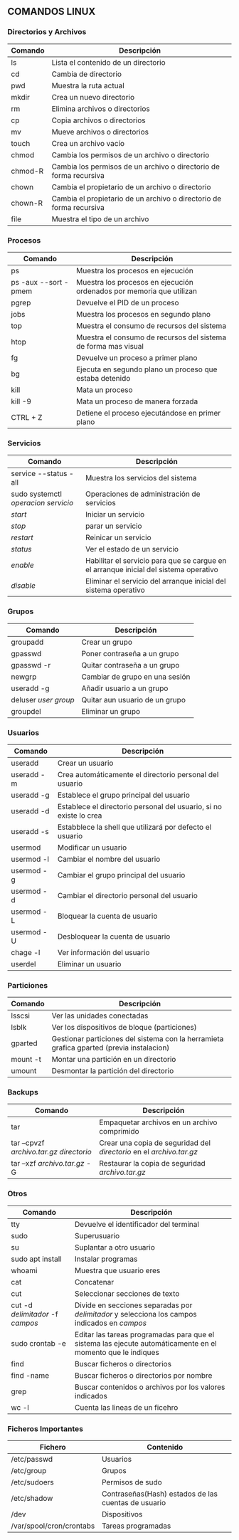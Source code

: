 ## COMANDOS LINUX
### Directorios y Archivos
| Comando | Descripción |
| ------- | ----------- |
| ls      | Lista el contenido de un directorio |
| cd      | Cambia de directorio |
| pwd     | Muestra la ruta actual |
| mkdir   | Crea un nuevo directorio |
| rm      | Elimina archivos o directorios |
| cp      | Copia archivos o directorios |
| mv      | Mueve archivos o directorios |
| touch   | Crea un archivo vacío |
| chmod   | Cambia los permisos de un archivo o directorio |
| chmod-R | Cambia los permisos de un archivo o directorio de forma recursiva |
| chown   | Cambia el propietario de un archivo o directorio |
| chown-R | Cambia el propietario de un archivo o directorio de forma recursiva |
| file    | Muestra el tipo de un archivo |

### Procesos
| Comando | Descripción |
| ------- | ----------- |
| ps      | Muestra los procesos en ejecución |
| ps -aux --sort -pmem | Muestra los procesos en ejecución ordenados por memoria que utilizan |
| pgrep   | Devuelve el PID de un proceso |
| jobs    | Muestra los procesos en segundo plano |
| top     | Muestra el consumo de recursos del sistema |
| htop    | Muestra el consumo de recursos del sistema de forma mas visual |
| fg      | Devuelve un proceso a primer plano |
| bg      | Ejecuta en segundo plano un proceso que estaba detenido |
| kill    | Mata un proceso |
| kill -9 | Mata un proceso de manera forzada |
| CTRL + Z| Detiene el proceso ejecutándose en primer plano |

### Servicios
| Comando | Descripción |
| ------- | ----------- |
| service --status -all | Muestra los servicios del sistema|
| sudo systemctl *operacion* *servicio* | Operaciones de administración de servicios|
|*start*  | Iniciar un servicio |
|*stop*   | parar un servicio |
|*restart*| Reinicar un servicio |
|*status* | Ver el estado de un servicio |
|*enable* | Habilitar el servicio para que se cargue en el arranque inicial del sistema operativo |
|*disable*| Eliminar el servicio del arranque inicial del sistema operativo |

### Grupos
| Comando | Descripción |
| ------- | ----------- |
| groupadd   | Crear un grupo |
| gpasswd    | Poner contraseña a un grupo |
| gpasswd -r | Quitar contraseña a un grupo |
| newgrp     | Cambiar de grupo en una sesión |
| useradd -g | Añadir usuario a un grupo |
| deluser *user* *group*  | Quitar aun usuario de un grupo |
| groupdel   | Eliminar un grupo |

### Usuarios
| Comando | Descripción |
| ------- | ----------- |
| useradd    | Crear un usuario |
| useradd -m | Crea automáticamente el directorio personal del usuario |
| useradd -g | Establece el grupo principal del usuario |
| useradd -d | Establece el directorio personal del usuario, si no existe lo crea |
| useradd -s | Estabblece la shell que utilizará por defecto el usuario |
| usermod    | Modificar un usuario |
| usermod -l | Cambiar el nombre del usuario |
| usermod -g | Cambiar el grupo principal del usuario |
| usermod -d | Cambiar el directorio personal del usuario |
| usermod -L | Bloquear la cuenta de usuario |
| usermod -U | Desbloquear la cuenta de usuario |
| chage -l   | Ver información del usuario |
| userdel    | Eliminar un usuario |

### Particiones
| Comando | Descripción |
| ------- | ----------- |
| lsscsi    | Ver las unidades conectadas |
| lsblk     | Ver los dispositivos de bloque (particiones) |
| gparted   | Gestionar particiones del sistema con la herramieta grafica gparted (previa instalacion) |
| mount -t  | Montar una partición en un directorio |
| umount    | Desmontar la partición del directorio |

### Backups
| Comando | Descripción |
| ------- | ----------- |
| tar                          | Empaquetar archivos en un archivo comprimido |
| tar –cpvzf *archivo.tar.gz* *directorio*      | Crear una copia de seguridad del *directorio* en el *archivo.tar.gz*|
| tar –xzf *archivo.tar.gz* -G | Restaurar la copia de seguridad *archivo.tar.gz* |

### Otros
| Comando | Descripción |
| ------- | ----------- |
| tty     | Devuelve el identificador del terminal|
| sudo    | Superusuario |
| su      | Suplantar a otro usuario |
| sudo apt install | Instalar programas |
| whoami  | Muestra que usuario eres |
| cat     | Concatenar |
| cut     | Seleccionar secciones de texto |
| cut -d *delimitador* -f *campos* | Divide en secciones separadas por *delimitador* y selecciona los campos indicados en *campos* |
| sudo crontab -e | Editar las tareas programadas para que el sistema las ejecute automáticamente en el momento que le indiques |
| find    | Buscar ficheros o directorios |
| find -name  | Buscar ficheros o directorios por nombre |
| grep    | Buscar contenidos o archivos por los valores indicados |
| wc -l   | Cuenta las lineas de un ficehro |

### Ficheros Importantes
| Fichero | Contenido |
| ------- | ----------- |
| /etc/passwd              | Usuarios |
| /etc/group               | Grupos |
| /etc/sudoers             | Permisos de sudo |
| /etc/shadow              | Contraseñas(Hash) estados de las cuentas de usuario |
| /dev                     | Dispositivos |
| /var/spool/cron/crontabs | Tareas programadas |

